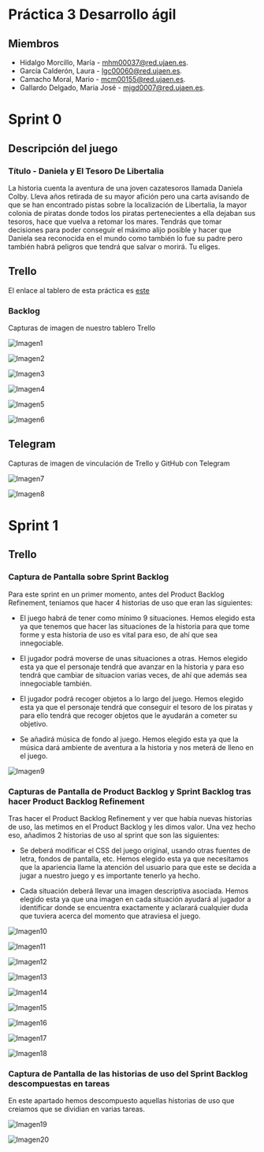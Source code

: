 
# Práctica 3 Desarrollo ágil

## Miembros

* Hidalgo Morcillo, María - mhm00037@red.ujaen.es.
* García Calderón, Laura - lgc00060@red.ujaen.es.
* Camacho Moral, Mario - mcm00155@red.ujaen.es.
* Gallardo Delgado, Maria José - mjgd0007@red.ujaen.es.



# Sprint 0 

## Descripción del juego

### Título - Daniela y El Tesoro De Libertalia

La historia cuenta la aventura de una joven cazatesoros llamada Daniela Colby. Lleva años retirada de su mayor afición pero una carta avisando
de que se han encontrado pistas sobre la localización de Libertalia, la mayor colonia de piratas donde todos los piratas pertenecientes a ella dejaban sus tesoros, hace que vuelva a retomar los mares. Tendrás que tomar decisiones para poder conseguir el máximo alijo posible y hacer que Daniela sea reconocida en el mundo como también lo fue su padre pero también habrá peligros que tendrá que salvar o morirá. Tu eliges.


## Trello

El enlace al tablero de esta práctica es [este](https://trello.com/b/13yneYEx/grupo-3-pr%C3%A1ctica-3)

### Backlog

Capturas de imagen de nuestro tablero Trello

![Imagen1](./games/media/img/trello1.jpeg)


![Imagen2](./games/media/img/trello2.jpeg)


![Imagen3](./games/media/img/trello3.jpeg)


![Imagen4](./games/media/img/trello4.jpeg)


![Imagen5](./games/media/img/trello5.jpeg)


![Imagen6](./games/media/img/trello6.jpeg)


## Telegram

Capturas de imagen de vinculación de Trello y GitHub con Telegram

![Imagen7](./games/media/img/telegram1.jpeg)


![Imagen8](./games/media/img/telegram2.jpeg)




# Sprint 1

## Trello

### Captura de Pantalla sobre Sprint Backlog

Para este sprint en un primer momento, antes del Product Backlog Refinement, teniamos que hacer 4 historias de uso que eran las siguientes:

* El juego habrá de tener como mínimo 9 situaciones. Hemos elegido esta ya que tenemos que hacer las situaciones de la historia para que tome forme y esta historia de uso es vital para eso, de ahí que sea innegociable.

* El jugador podrá moverse de unas situaciones a otras. Hemos elegido esta ya que el personaje tendrá que avanzar en la historia y para eso tendrá que cambiar de situacion varias veces, de ahí que además sea innegociable también.

* El jugador podrá recoger objetos a lo largo del juego. Hemos elegido esta ya que el personaje tendrá que conseguir el tesoro de los piratas y para ello tendrá que recoger objetos que le ayudarán a cometer su objetivo.

* Se añadirá música de fondo al juego. Hemos elegido esta ya que la música dará ambiente de aventura a la historia y nos meterá de lleno en el juego.

![Imagen9](./games/media/img/Sprint1.png)


### Capturas de Pantalla de Product Backlog y Sprint Backlog tras hacer Product Backlog Refinement

Tras hacer el Product Backlog Refinement y ver que había nuevas historias de uso, las metimos en el Product Backlog y les dimos valor. Una vez hecho eso, añadimos 2 historias de uso al sprint que son las siguientes:

* Se deberá modificar el CSS del juego original, usando otras fuentes de letra, fondos de pantalla, etc. Hemos elegido esta ya que necesitamos que la apariencia llame la atención del usuario para que este se decida a jugar a nuestro juego y es importante tenerlo ya hecho.

* Cada situación deberá llevar una imagen descriptiva asociada. Hemos elegido esta ya que una imagen en cada situación ayudará al jugador a identificar donde se encuentra exactamente y aclarará cualquier duda que tuviera acerca del momento que atraviesa el juego.

![Imagen10](./games/media/img/PBR1.png)

![Imagen11](./games/media/img/PBR2.png)

![Imagen12](./games/media/img/PBR3.png)

![Imagen13](./games/media/img/PBR4.png)

![Imagen14](./games/media/img/PBR5.png)

![Imagen15](./games/media/img/PBR6.png)

![Imagen16](./games/media/img/PBR7.png)

![Imagen17](./games/media/img/Sprint1PBR.png)

![Imagen18](./games/media/img/Sprint1PBR2.png)


### Captura de Pantalla de las historias de uso del Sprint Backlog descompuestas en tareas

En este apartado hemos descompuesto aquellas historias de uso que creiamos que se dividian en varias tareas.

![Imagen19](./games/media/img/Sprint1Tarea.png)

![Imagen20](./games/media/img/Sprint1Tarea2.png)
